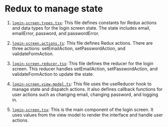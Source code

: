# Redux to manage state

1. [`login-screen.types.tsx`](../app/screens/login/login-screen.types.tsx): This file defines constants for Redux actions and data types for the login screen state. The state includes email, emailError, password, and passwordError.

2. [`login-screen.actions.ts`](../app/screens/login/login-screen.actions.ts#L1-L22): This file defines Redux actions. There are three actions: setEmailAction, setPasswordAction, and validateFormAction.

3. [`login-screen.reducer.tsx`](../app/screens/login/login-screen.reducer.tsx#L1-L37): This file defines the reducer for the login screen. This reducer handles setEmailAction, setPasswordAction, and validateFormAction to update the state.

4. [`login-screen.view-model.ts`](../app/screens/login/login-screen.view-model.ts#L1-L73): This file uses the useReducer hook to manage state and dispatch actions. It also defines callback functions for user actions such as changing email, changing password, and logging in.

5. [`login-screen.tsx`](../app/screens/login/login-screen.tsx#L1-L173): This is the main component of the login screen. It uses values from the view model to render the interface and handle user actions.
